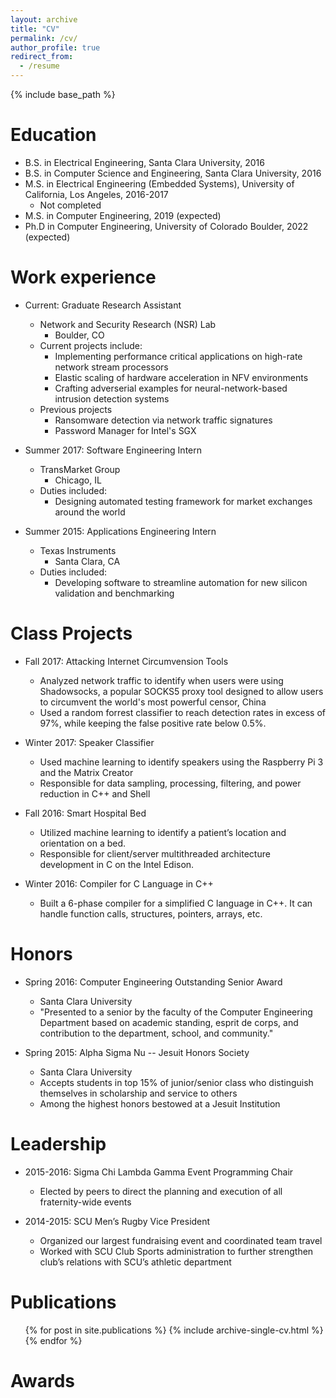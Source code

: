 ```yaml
---
layout: archive
title: "CV"
permalink: /cv/
author_profile: true
redirect_from:
  - /resume
---
```


{% include base_path %}

Education
======
* B.S. in Electrical Engineering, Santa Clara University, 2016
* B.S. in Computer Science and Engineering, Santa Clara University, 2016
* M.S. in Electrical Engineering (Embedded Systems), University of California, Los Angeles, 2016-2017
  * Not completed
* M.S. in Computer Engineering, 2019 (expected)
* Ph.D in Computer Engineering, University of Colorado Boulder, 2022 (expected)

Work experience
======
* Current: Graduate Research Assistant
  * Network and Security Research (NSR) Lab
    * Boulder, CO
  * Current projects include:
    * Implementing performance critical applications on high-rate network stream processors
    * Elastic scaling of hardware acceleration in NFV environments
    * Crafting adverserial examples for neural-network-based intrusion detection systems
  * Previous projects
    * Ransomware detection via network traffic signatures
    * Password Manager for Intel's SGX

* Summer 2017: Software Engineering Intern
  * TransMarket Group
    * Chicago, IL
  * Duties included:
    * Designing automated testing framework for market exchanges around the world

* Summer 2015: Applications Engineering Intern
  * Texas Instruments
    * Santa Clara, CA
  * Duties included:
    * Developing software to streamline automation for new silicon validation and benchmarking

Class Projects
======
* Fall 2017: Attacking Internet Circumvension Tools
  * Analyzed network traffic to identify when users were using Shadowsocks, a popular SOCKS5 proxy tool designed to allow users to circumvent the world's most powerful censor, China
  * Used a random forrest classifier to reach detection rates in excess of 97%, while keeping the false positive rate below 0.5%.

* Winter 2017: Speaker Classifier
  * Used machine learning to identify speakers using the Raspberry Pi 3 and the Matrix Creator
  * Responsible for data sampling, processing, filtering, and power reduction in C++ and Shell

* Fall 2016: Smart Hospital Bed
  * Utilized machine learning to identify a patient’s location and orientation on a bed.
  * Responsible for client/server multithreaded architecture development in C on the Intel Edison.

* Winter 2016: Compiler for C Language in C++
  * Built a 6-phase compiler for a simplified C language in C++. It can handle function calls, structures, pointers, arrays, etc.

Honors
======
* Spring 2016: Computer Engineering Outstanding Senior Award
  * Santa Clara University
  * "Presented to a senior by the faculty of the Computer Engineering Department based on academic standing, esprit de corps, and contribution to the department, school, and community."

* Spring 2015: Alpha Sigma Nu -- Jesuit Honors Society
  * Santa Clara University
  * Accepts students in top 15% of junior/senior class who distinguish themselves in scholarship and service to others
  * Among the highest honors bestowed at a Jesuit Institution

Leadership
======
* 2015-2016: Sigma Chi Lambda Gamma Event Programming Chair
  * Elected by peers to direct the planning and execution of all fraternity-wide events

* 2014-2015: SCU Men’s Rugby Vice President
  * Organized our largest fundraising event and coordinated team travel
  * Worked with SCU Club Sports administration to further strengthen club’s relations with SCU’s athletic department

Publications
======
  <ul>{% for post in site.publications %}
    {% include archive-single-cv.html %}
  {% endfor %}</ul>

Awards
======



  
